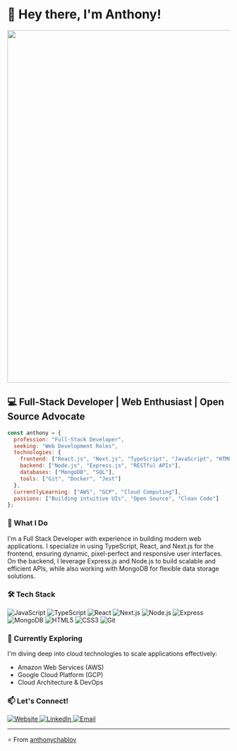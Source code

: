 # 👋 Hey there, I'm Anthony!

<div align="center">  
  <a href="https://www.anthonychablov.com">
    <img src="https://github.com/user-attachments/assets/27aa7856-f08a-4cdd-8f4d-a73282168ab5" width="800">
  </a>
</div>

## 💻 Full-Stack Developer | Web Enthusiast | Open Source Advocate

```javascript
const anthony = {
  profession: "Full-Stack Developer",
  seeking: "Web Development Roles",
  technologies: {
    frontend: ["React.js", "Next.js", "TypeScript", "JavaScript", "HTML/CSS"],
    backend: ["Node.js", "Express.js", "RESTful APIs"],
    databases: ["MongoDB", "SQL"],
    tools: ["Git", "Docker", "Jest"]
  },
  currentlyLearning: ["AWS", "GCP", "Cloud Computing"],
  passions: ["Building intuitive UIs", "Open Source", "Clean Code"]
};
```

### 🚀 What I Do

I'm a Full Stack Developer with experience in building modern web applications. I specialize in using TypeScript, React, and Next.js for the frontend, ensuring dynamic, pixel-perfect and responsive user interfaces.
On the backend, I leverage Express.js and Node.js to build scalable and efficient APIs, while also working with MongoDB for flexible data storage solutions.

### 🛠️ Tech Stack

![JavaScript](https://img.shields.io/badge/-JavaScript-F7DF1E?style=flat-square&logo=javascript&logoColor=black)
![TypeScript](https://img.shields.io/badge/-TypeScript-3178C6?style=flat-square&logo=typescript&logoColor=white)
![React](https://img.shields.io/badge/-React-61DAFB?style=flat-square&logo=react&logoColor=black)
![Next.js](https://img.shields.io/badge/-Next.js-000000?style=flat-square&logo=next.js&logoColor=white)
![Node.js](https://img.shields.io/badge/-Node.js-339933?style=flat-square&logo=node.js&logoColor=white)
![Express](https://img.shields.io/badge/-Express-000000?style=flat-square&logo=express&logoColor=white)
![MongoDB](https://img.shields.io/badge/-MongoDB-47A248?style=flat-square&logo=mongodb&logoColor=white)
![HTML5](https://img.shields.io/badge/-HTML5-E34F26?style=flat-square&logo=html5&logoColor=white)
![CSS3](https://img.shields.io/badge/-CSS3-1572B6?style=flat-square&logo=css3&logoColor=white)
![Git](https://img.shields.io/badge/-Git-F05032?style=flat-square&logo=git&logoColor=white)

### 🌱 Currently Exploring

I'm diving deep into cloud technologies to scale applications effectively:
- Amazon Web Services (AWS)
- Google Cloud Platform (GCP)
- Cloud Architecture & DevOps

### 📫 Let's Connect!

<a href="https://www.anthonychablov.com/" target="_blank">
  <img src="https://img.shields.io/badge/Website-4285F4?style=for-the-badge&logo=google-chrome&logoColor=white" alt="Website"/>
</a>
<a href="https://www.linkedin.com/in/anthonychablov/" target="_blank">
  <img src="https://img.shields.io/badge/LinkedIn-0077B5?style=for-the-badge&logo=linkedin&logoColor=white" alt="LinkedIn"/>
</a>
<a href="mailto:aechablov@gmail.com">
  <img src="https://img.shields.io/badge/Email-D14836?style=for-the-badge&logo=gmail&logoColor=white" alt="Email"/>
</a>

---

⭐️ From [anthonychablov](https://github.com/anthonychablov)
